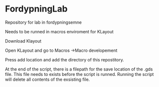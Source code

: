 # FordypningLab
Repository for lab in fordypningsemne


Needs to be runned in macros enviroment for KLayout

Download Klayout

Open KLayout and go to Macros ->Macro developement

Press add location and add the directory of this repostitory.


At the end of the script, there is a filepath for the save location of the .gds file. This file needs to exists before the script is runned.
Running the script will delete all contents of the exsisting file. 
